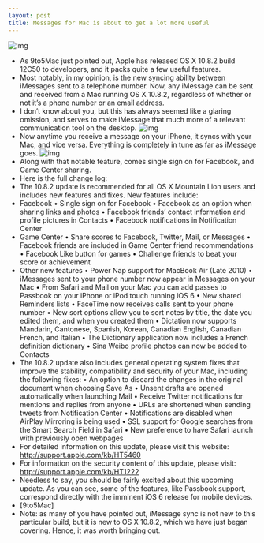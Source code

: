 ```yaml
---
layout: post
title: Messages for Mac is about to get a lot more useful
---
```

![img](http://media.idownloadblog.com/wp-content/uploads/2012/09/Messages.png)
* As 9to5Mac just pointed out, Apple has released OS X 10.8.2 build 12C50 to developers, and it packs quite a few useful features.
* Most notably, in my opinion, is the new syncing ability between iMessages sent to a telephone number. Now, any iMessage can be sent and received from a Mac running OS X 10.8.2, regardless of whether or not it’s a phone number or an email address.
* I don’t know about you, but this has always seemed like a glaring omission, and serves to make iMessage that much more of a relevant communication tool on the desktop.
![img](http://media.idownloadblog.com/wp-content/uploads/2012/09/iPhone-Number-Sync-Messages.jpg)
* Now anytime you receive a message on your iPhone, it syncs with your Mac, and vice versa. Everything is completely in tune as far as iMessage goes.
![img](http://media.idownloadblog.com/wp-content/uploads/2012/09/Messages-Phone-Sync.jpg)
* Along with that notable feature, comes single sign on for Facebook, and Game Center sharing.
* Here is the full change log:
* The 10.8.2 update is recommended for all OS X Mountain Lion users and includes new features and fixes. New features include:
* Facebook • Single sign on for Facebook • Facebook as an option when sharing links and photos • Facebook friends’ contact information and profile pictures in Contacts • Facebook notifications in Notification Center
* Game Center • Share scores to Facebook, Twitter, Mail, or Messages • Facebook friends are included in Game Center friend recommendations • Facebook Like button for games • Challenge friends to beat your score or achievement
* Other new features • Power Nap support for MacBook Air (Late 2010) • iMessages sent to your phone number now appear in Messages on your Mac • From Safari and Mail on your Mac you can add passes to Passbook on your iPhone or iPod touch running iOS 6 • New shared Reminders lists • FaceTime now receives calls sent to your phone number • New sort options allow you to sort notes by title, the date you edited them, and when you created them • Dictation now supports Mandarin, Cantonese, Spanish, Korean, Canadian English, Canadian French, and Italian • The Dictionary application now includes a French definition dictionary • Sina Weibo profile photos can now be added to Contacts
* The 10.8.2 update also includes general operating system fixes that improve the stability, compatibility and security of your Mac, including the following fixes: • An option to discard the changes in the original document when choosing Save As • Unsent drafts are opened automatically when launching Mail • Receive Twitter notifications for mentions and replies from anyone • URLs are shortened when sending tweets from Notification Center • Notifications are disabled when AirPlay Mirroring is being used • SSL support for Google searches from the Smart Search Field in Safari • New preference to have Safari launch with previously open webpages
* For detailed information on this update, please visit this website: http://support.apple.com/kb/HT5460
* For information on the security content of this update, please visit: http://support.apple.com/kb/HT1222
* Needless to say, you should be fairly excited about this upcoming update. As you can see, some of the features, like Passbook support, correspond directly with the imminent iOS 6 release for mobile devices.
* [9to5Mac]
* Note: as many of you have pointed out, iMessage sync is not new to this particular build, but it is new to OS X 10.8.2, which we have just began covering. Hence, it was worth bringing out.


